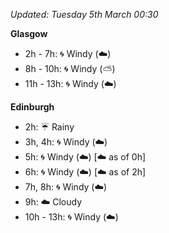 *Updated: Tuesday 5th March 00:30*

**Glasgow**

* 2h - 7h: :cyclone: Windy (:cloud:)
* 8h - 10h: :cyclone: Windy (:partly_sunny:)
* 11h - 13h: :cyclone: Windy (:cloud:)

**Edinburgh**

* 2h: :umbrella: Rainy
* 3h, 4h: :cyclone: Windy (:cloud:)
* 5h: :cyclone: Windy (:cloud:) [:cloud: as of 0h]
* 6h: :cyclone: Windy (:cloud:) [:cloud: as of 2h]
* 7h, 8h: :cyclone: Windy (:cloud:)
* 9h: :cloud: Cloudy
* 10h - 13h: :cyclone: Windy (:cloud:)
